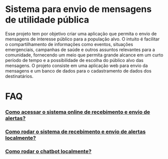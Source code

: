 # Sistema para envio de mensagens de utilidade pública

Esse projeto tem por objetivo criar uma aplicação que permita o envio de mensagens de interesse público para a população alvo. O intuito é facilitar o compartilhamento de informações como eventos, situações emergenciais, campanhas de saúde e outros assuntos relevantes para a comunidade, fornecendo um meio que permita grande alcance em um curto período de tempo e a possibilidade de escolha do público alvo das mensagens.
O projeto consiste em uma aplicação web para envio da mensagens e um banco de dados para o cadastramento de dados dos destinatários. 
# FAQ
### [Como acessar o sistema online de recebimento e envio de alertas?](https://github.com/randersonLemos/mc426/wiki/Acessando-o-sistema)
### [Como rodar o sistema de recebimento e envio de alertas localmente?](https://github.com/randersonLemos/mc426/wiki/Rodando-o-sistema-locamente)
### [Como rodar o chatbot localmente?](https://github.com/randersonLemos/mc426/wiki/Como-rodar-o-chatbot-locamente)
